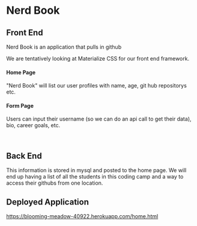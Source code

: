 # Nerd Book
## Front End
 
Nerd Book is an application that pulls in github

We are tentatively looking at Materialize CSS for our front end framework.  

#### Home Page
"Nerd Book" will list our user profiles with name, age, git hub repositorys etc.


#### Form Page
Users can input their username (so we can do an api call to get their data), bio, career goals, etc.


<br>


## Back End

This information is stored in mysql and posted to the home page.
We will end up having a list of all the students in this coding camp and a way to access their githubs from one location. 

## Deployed Application
https://blooming-meadow-40922.herokuapp.com/home.html

